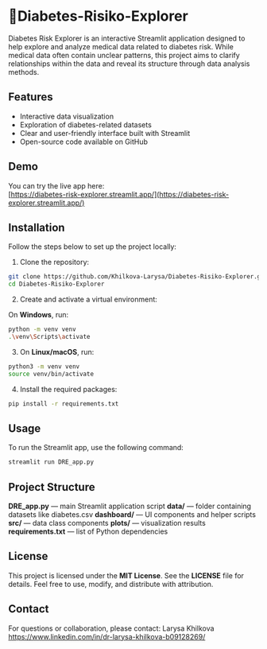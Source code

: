 # 🧬Diabetes-Risiko-Explorer
Diabetes Risk Explorer is an interactive Streamlit application designed to help explore and analyze medical data related to diabetes risk. While medical data often contain unclear patterns, this project aims to clarify relationships within the data and reveal its structure through data analysis methods.

## Features

- Interactive data visualization
- Exploration of diabetes-related datasets
- Clear and user-friendly interface built with Streamlit
- Open-source code available on GitHub

## Demo

You can try the live app here:  
[https://diabetes-risk-explorer.streamlit.app/](https://diabetes-risk-explorer.streamlit.app/)

## Installation

Follow the steps below to set up the project locally:

1. Clone the repository:
```bash
git clone https://github.com/Khilkova-Larysa/Diabetes-Risiko-Explorer.git
cd Diabetes-Risiko-Explorer
```

2. Create and activate a virtual environment:

  On **Windows**, run:

```bash
python -m venv venv
.\venv\Scripts\activate
```

3. On **Linux/macOS**, run:

```bash
python3 -m venv venv
source venv/bin/activate
```

4. Install the required packages:
```bash
pip install -r requirements.txt
```

## Usage
To run the Streamlit app, use the following command:
```bash
streamlit run DRE_app.py
```

## Project Structure
**DRE_app.py** — main Streamlit application script
**data/** — folder containing datasets like diabetes.csv
**dashboard/** — UI components and helper scripts
**src/** — data class components
**plots/** — visualization results
**requirements.txt** — list of Python dependencies

## License
This project is licensed under the **MIT License**. See the **LICENSE** file for details.
Feel free to use, modify, and distribute with attribution.

## Contact
For questions or collaboration, please contact: Larysa Khilkova https://www.linkedin.com/in/dr-larysa-khilkova-b09128269/
